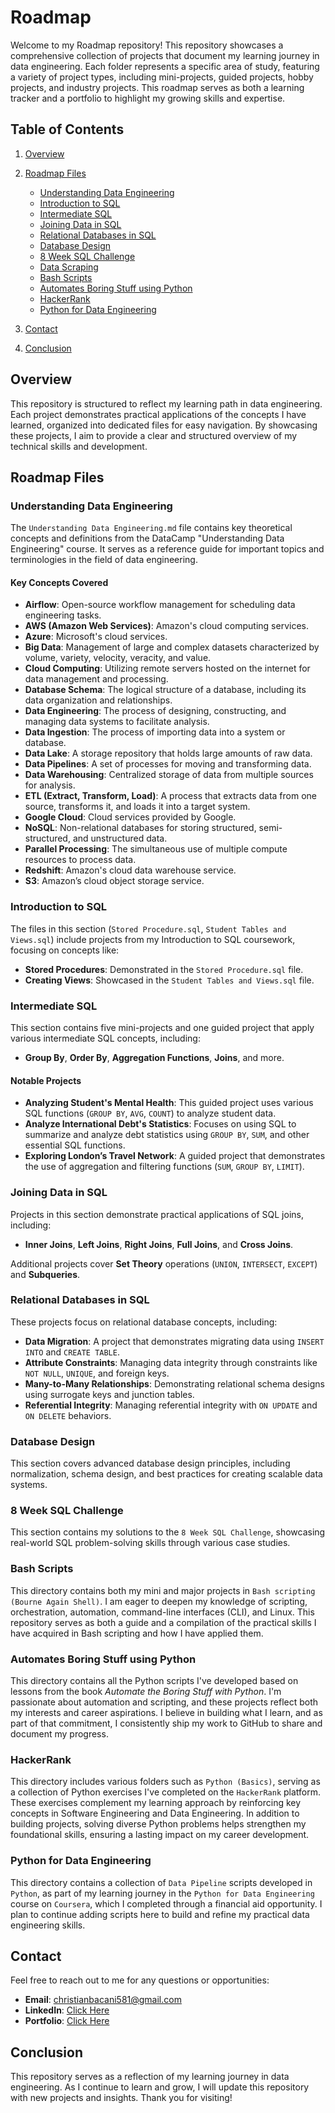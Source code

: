 # Roadmap

Welcome to my Roadmap repository! This repository showcases a comprehensive collection of projects that document my learning journey in data engineering. Each folder represents a specific area of study, featuring a variety of project types, including mini-projects, guided projects, hobby projects, and industry projects. This roadmap serves as both a learning tracker and a portfolio to highlight my growing skills and expertise.

## Table of Contents
1. [Overview](#overview)
2. [Roadmap Files](#roadmap-files)
   - [Understanding Data Engineering](#understanding-data-engineering)
   - [Introduction to SQL](#introduction-to-sql)
   - [Intermediate SQL](#intermediate-sql)
   - [Joining Data in SQL](#joining-data-in-sql)
   - [Relational Databases in SQL](#relational-databases-in-sql)
   - [Database Design](#database-design)
   - [8 Week SQL Challenge](#8-week-sql-challenge)
   - [Data Scraping](#data-scraping)
   - [Bash Scripts](#bash-scripts)
   - [Automates Boring Stuff using Python](#automates-boring-stuff-using-python)
   - [HackerRank](#hackerrank)
   - [Python for Data Engineering](#python-for-data-engineering)

3. [Contact](#contact)
4. [Conclusion](#conclusion)

## Overview

This repository is structured to reflect my learning path in data engineering. Each project demonstrates practical applications of the concepts I have learned, organized into dedicated files for easy navigation. By showcasing these projects, I aim to provide a clear and structured overview of my technical skills and development.

## Roadmap Files

### Understanding Data Engineering

The `Understanding Data Engineering.md` file contains key theoretical concepts and definitions from the DataCamp "Understanding Data Engineering" course. It serves as a reference guide for important topics and terminologies in the field of data engineering.

#### Key Concepts Covered

- **Airflow**: Open-source workflow management for scheduling data engineering tasks.
- **AWS (Amazon Web Services)**: Amazon's cloud computing services.
- **Azure**: Microsoft's cloud services.
- **Big Data**: Management of large and complex datasets characterized by volume, variety, velocity, veracity, and value.
- **Cloud Computing**: Utilizing remote servers hosted on the internet for data management and processing.
- **Database Schema**: The logical structure of a database, including its data organization and relationships.
- **Data Engineering**: The process of designing, constructing, and managing data systems to facilitate analysis.
- **Data Ingestion**: The process of importing data into a system or database.
- **Data Lake**: A storage repository that holds large amounts of raw data.
- **Data Pipelines**: A set of processes for moving and transforming data.
- **Data Warehousing**: Centralized storage of data from multiple sources for analysis.
- **ETL (Extract, Transform, Load)**: A process that extracts data from one source, transforms it, and loads it into a target system.
- **Google Cloud**: Cloud services provided by Google.
- **NoSQL**: Non-relational databases for storing structured, semi-structured, and unstructured data.
- **Parallel Processing**: The simultaneous use of multiple compute resources to process data.
- **Redshift**: Amazon's cloud data warehouse service.
- **S3**: Amazon’s cloud object storage service.

### Introduction to SQL

The files in this section (`Stored Procedure.sql`, `Student Tables and Views.sql`) include projects from my Introduction to SQL coursework, focusing on concepts like:

- **Stored Procedures**: Demonstrated in the `Stored Procedure.sql` file.
- **Creating Views**: Showcased in the `Student Tables and Views.sql` file.

### Intermediate SQL

This section contains five mini-projects and one guided project that apply various intermediate SQL concepts, including:

- **Group By**, **Order By**, **Aggregation Functions**, **Joins**, and more.

#### Notable Projects
- **Analyzing Student's Mental Health**: This guided project uses various SQL functions (`GROUP BY`, `AVG`, `COUNT`) to analyze student data.
- **Analyze International Debt's Statistics**: Focuses on using SQL to summarize and analyze debt statistics using `GROUP BY`, `SUM`, and other essential SQL functions.
- **Exploring London’s Travel Network**: A guided project that demonstrates the use of aggregation and filtering functions (`SUM`, `GROUP BY`, `LIMIT`).

### Joining Data in SQL

Projects in this section demonstrate practical applications of SQL joins, including:

- **Inner Joins**, **Left Joins**, **Right Joins**, **Full Joins**, and **Cross Joins**.

Additional projects cover **Set Theory** operations (`UNION`, `INTERSECT`, `EXCEPT`) and **Subqueries**.

### Relational Databases in SQL

These projects focus on relational database concepts, including:

- **Data Migration**: A project that demonstrates migrating data using `INSERT INTO` and `CREATE TABLE`.
- **Attribute Constraints**: Managing data integrity through constraints like `NOT NULL`, `UNIQUE`, and foreign keys.
- **Many-to-Many Relationships**: Demonstrating relational schema designs using surrogate keys and junction tables.
- **Referential Integrity**: Managing referential integrity with `ON UPDATE` and `ON DELETE` behaviors.

### Database Design

This section covers advanced database design principles, including normalization, schema design, and best practices for creating scalable data systems.

### 8 Week SQL Challenge

This section contains my solutions to the `8 Week SQL Challenge`, showcasing real-world SQL problem-solving skills through various case studies.

### Bash Scripts

This directory contains both my mini and major projects in `Bash scripting (Bourne Again Shell)`. I am eager to deepen my knowledge of scripting, orchestration, automation, command-line interfaces (CLI), and Linux. This repository serves as both a guide and a compilation of the practical skills I have acquired in Bash scripting and how I have applied them.

### Automates Boring Stuff using Python

This directory contains all the Python scripts I've developed based on lessons from the book *Automate the Boring Stuff with Python*. I'm passionate about automation and scripting, and these projects reflect both my interests and career aspirations. I believe in building what I learn, and as part of that commitment, I consistently ship my work to GitHub to share and document my progress.

### HackerRank

This directory includes various folders such as `Python (Basics)`, serving as a collection of Python exercises I've completed on the `HackerRank` platform. These exercises complement my learning approach by reinforcing key concepts in Software Engineering and Data Engineering. In addition to building projects, solving diverse Python problems helps strengthen my foundational skills, ensuring a lasting impact on my career development.

### Python for Data Engineering

This directory contains a collection of `Data Pipeline` scripts developed in `Python`, as part of my learning journey in the `Python for Data Engineering` course on `Coursera`, which I completed through a financial aid opportunity. I plan to continue adding scripts here to build and refine my practical data engineering skills.


## Contact

Feel free to reach out to me for any questions or opportunities:

- **Email**: christianbacani581@gmail.com
- **LinkedIn**: [Click Here](https://www.linkedin.com/in/christianebacani/)
- **Portfolio**: [Click Here](https://www.datacamp.com/portfolio/christianebacani)

## Conclusion

This repository serves as a reflection of my learning journey in data engineering. As I continue to learn and grow, I will update this repository with new projects and insights. Thank you for visiting!
